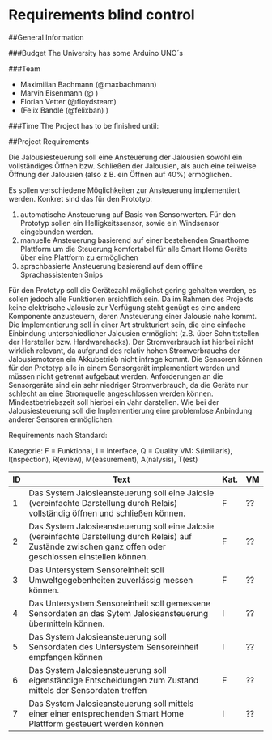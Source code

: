 # Requirements blind control

##General Information

###Budget
The University has some Arduino UNO´s

###Team
* Maximilian Bachmann (@maxbachmann)
* Marvin Eisenmann (@ )
* Florian Vetter (@floydsteam)
* (Felix Bandle (@felixban) )

###Time
The Project has to be finished until:


##Project Requirements

Die Jalousiesteuerung soll eine Ansteuerung der Jalousien sowohl ein vollständiges Öffnen bzw. Schließen der Jalousien, als auch eine teilweise Öffnung der Jalousien (also z.B. ein Öffnen auf 40%) ermöglichen.

Es sollen verschiedene Möglichkeiten zur Ansteuerung implementiert werden. Konkret sind das für den Prototyp:
1) automatische Ansteuerung auf Basis von Sensorwerten. Für den Prototyp sollen ein Helligkeitssensor, sowie ein Windsensor eingebunden werden.
2) manuelle Ansteuerung basierend auf einer bestehenden Smarthome Plattform um die Steuerung komfortabel für alle Smart Home Geräte über eine Plattform zu ermöglichen
3) sprachbasierte Ansteuerung basierend auf dem offline Sprachassistenten Snips

Für den Prototyp soll die Gerätezahl möglichst gering gehalten werden, es sollen jedoch alle Funktionen ersichtlich sein.
Da im Rahmen des Projekts keine elektrische Jalousie zur Verfügung steht genügt es eine andere Komponente anzusteuern, deren Ansteuerung einer Jalousie nahe kommt. Die Implementierung soll in einer Art strukturiert sein, die eine einfache Einbindung unterschiedlicher Jalousien ermöglicht (z.B. über Schnittstellen der Hersteller bzw. Hardwarehacks). Der Stromverbrauch ist hierbei nicht wirklich relevant, da aufgrund des relativ hohen Stromverbrauchs der Jalousiemotoren ein Akkubetrieb nicht infrage kommt. 
Die Sensoren können für den Prototyp alle in einem Sensorgerät implementiert werden und müssen nicht getrennt aufgebaut werden. Anforderungen an die Sensorgeräte sind ein sehr niedriger Stromverbrauch, da die Geräte nur schlecht an eine Stromquelle angeschlossen werden können. Mindestbetriebszeit soll hierbei ein Jahr darstellen. Wie bei der Jalousiesteuerung soll die Implementierung eine problemlose Anbindung anderer Sensoren ermöglichen.



Requirements nach Standard:

Kategorie: F = Funktional, I = Interface, Q = Quality
VM: S(imiliaris), I(nspection), R(eview), M(easurement), A(nalysis), T(est)

| ID | Text        | Kat. | VM |
|----|-------------|------|----|
|1|Das System Jalosieansteuerung soll eine Jalosie (vereinfachte Darstellung durch Relais) vollständig öffnen und schließen können.|F|??|
|2|Das System Jalosieansteuerung soll eine Jalosie (vereinfachte Darstellung durch Relais) auf Zustände zwischen ganz offen oder geschlossen einstellen können.|F|??|
|3|Das Untersystem Sensoreinheit soll Umweltgegebenheiten zuverlässig messen können.|F|??|
|4|Das Untersystem Sensoreinheit soll gemessene Sensordaten an das Sytem Jalosieansteuerung übermitteln können.|I|??|
|5|Das System Jalosieansteuerung soll Sensordaten des Untersystem Sensoreinheit empfangen können|I|??|
|6|Das System Jalosieansteuerung soll eigenständige Entscheidungen zum Zustand mittels der Sensordaten treffen|F|??|
|7|Das System Jalosieansteuerung soll mittels einer einer entsprechenden Smart Home Plattform gesteuert werden können|I|??|
 
